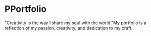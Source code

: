 # PPortfolio
"Creativity is the way I share my soul with the world."My portfolio is a reflection of my passion, creativity, and dedication to my craft.
